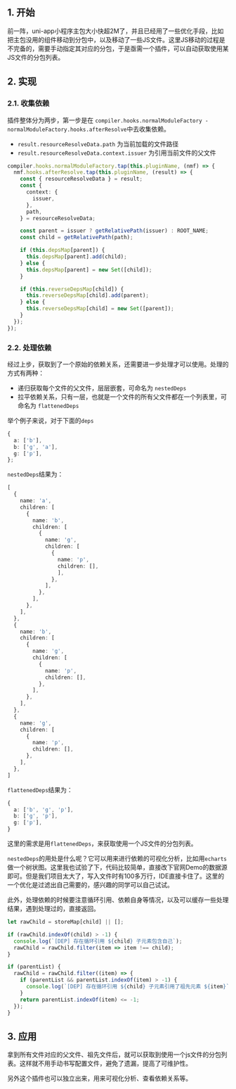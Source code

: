 ## 1. 开始

前一阵，uni-app小程序主包大小快超2M了，并且已经用了一些优化手段，比如把主包没用的组件移动到分包中，以及移动了一些JS文件。这里JS移动的过程是不完备的，需要手动指定其对应的分包，于是亟需一个插件，可以自动获取使用某JS文件的分包列表。

## 2. 实现

### 2.1. 收集依赖

插件整体分为两步，第一步是在 `compiler.hooks.normalModuleFactory - normalModuleFactory.hooks.afterResolve`中去收集依赖。

- `result.resourceResolveData.path` 为当前加载的文件路径
- `result.resourceResolveData.context.issuer` 为引用当前文件的父文件

```ts
compiler.hooks.normalModuleFactory.tap(this.pluginName, (nmf) => {
  nmf.hooks.afterResolve.tap(this.pluginName, (result) => {
    const { resourceResolveData } = result;
    const {
      context: {
        issuer,
      },
      path,
    } = resourceResolveData;

    const parent = issuer ? getRelativePath(issuer) : ROOT_NAME;
    const child = getRelativePath(path);

    if (this.depsMap[parent]) {
      this.depsMap[parent].add(child);
    } else {
      this.depsMap[parent] = new Set([child]);
    }

    if (this.reverseDepsMap[child]) {
      this.reverseDepsMap[child].add(parent);
    } else {
      this.reverseDepsMap[child] = new Set([parent]);
    }
  });
});
```

### 2.2. 处理依赖

经过上步，获取到了一个原始的依赖关系，还需要进一步处理才可以使用。处理的方式有两种：

- 递归获取每个文件的父文件，层层嵌套，可命名为 `nestedDeps`
- 拉平依赖关系，只有一层，也就是一个文件的所有父文件都在一个列表里，可命名为 `flattenedDeps`

举个例子来说，对于下面的`deps`

```ts
{
  a: ['b'],
  b: ['g', 'a'],
  g: ['p'],
};
```

`nestedDeps`结果为：

```ts
[
  {
    name: 'a',
    children: [
      {
        name: 'b',
        children: [
          {
            name: 'g',
            children: [
              {
                name: 'p',
                children: [],
                ],
              },
            ],
          },
        ],
      },
    ],
  },
  {
    name: 'b',
    children: [
      {
        name: 'g',
        children: [
          {
            name: 'p',
            children: [],
          },
        ],
      },
    ],
  },
  {
    name: 'g',
    children: [
      {
        name: 'p',
        children: [],
      },
    ],
  },
]
```


`flattenedDeps`结果为：

```ts
{
  a: ['b', 'g', 'p'],
  b: ['g', 'p'],
  g: ['p'],
}
```

这里的需求是用`flattenedDeps`，来获取使用一个JS文件的分包列表。

`nestedDeps`的用处是什么呢？它可以用来进行依赖的可视化分析，比如用`echarts`做一个树状图。这里我也试验了下，代码比较简单，直接改下官网Demo的数据源即可。但是我们项目太大了，写入文件时有100多万行，IDE直接卡住了。这里的一个优化是过滤出自己需要的，感兴趣的同学可以自己试试。


此外，处理依赖的时候要注意循环引用、依赖自身等情况，以及可以缓存一些处理结果，遇到处理过的，直接返回。


```ts
let rawChild = storeMap[child] || [];

if (rawChild.indexOf(child) > -1) {
  console.log(`[DEP] 存在循环引用 ${child} 子元素包含自己`);
  rawChild = rawChild.filter(item => item !== child);
}

if (parentList) {
  rawChild = rawChild.filter((item) => {
    if (parentList && parentList.indexOf(item) > -1) {
      console.log(`[DEP] 存在循环引用 ${child} 子元素引用了祖先元素 ${item}`);
    }
    return parentList.indexOf(item) <= -1;
  });
}
```

## 3. 应用

拿到所有文件对应的父文件、祖先文件后，就可以获取到使用一个js文件的分包列表。这样就不用手动书写配置文件，避免了遗漏，提高了可维护性。

另外这个插件也可以独立出来，用来可视化分析、查看依赖关系等。

